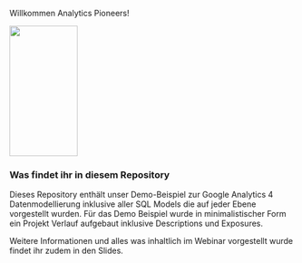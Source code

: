 Willkommen Analytics Pioneers!

<img src="https://user-images.githubusercontent.com/6991865/181518295-d841d0c8-10e3-467c-aa8c-a576dc0658c0.png" width="120" height="230">

### Was findet ihr in diesem Repository
Dieses Repository enthält unser Demo-Beispiel zur Google Analytics 4 Datenmodellierung inklusive aller SQL Models die auf jeder Ebene vorgestellt wurden.
Für das Demo Beispiel wurde in minimalistischer Form ein Projekt Verlauf aufgebaut inklusive Descriptions und Exposures.

Weitere Informationen und alles was inhaltlich im Webinar vorgestellt wurde findet ihr zudem in den Slides.
